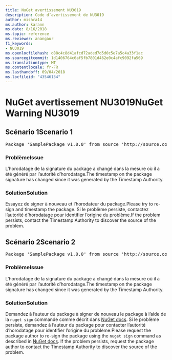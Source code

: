 ```yaml
---
title: NuGet avertissement NU3019
description: Code d’avertissement de NU3019
author: mishra14
ms.author: karann
ms.date: 8/16/2018
ms.topic: reference
ms.reviewer: anangaur
f1_keywords:
- NU3019
ms.openlocfilehash: d88c4c8d41afcd72aded7d5d0c5e7a5c4a33f1ac
ms.sourcegitcommit: 1d1406764c6af5fb7801d462e0c4afc9092fa569
ms.translationtype: MT
ms.contentlocale: fr-FR
ms.lasthandoff: 09/04/2018
ms.locfileid: "43546134"
---
```

# <a name="nuget-warning-nu3019"></a><span data-ttu-id="31ef3-103">NuGet avertissement NU3019</span><span class="sxs-lookup"><span data-stu-id="31ef3-103">NuGet Warning NU3019</span></span>

## <a name="scenario-1"></a><span data-ttu-id="31ef3-104">Scénario 1</span><span class="sxs-lookup"><span data-stu-id="31ef3-104">Scenario 1</span></span>

<pre>Package 'SamplePackage v1.0.0' from source 'http://source.com/index.json': The timestamp integrity check failed.</pre>

### <a name="issue"></a><span data-ttu-id="31ef3-105">Problème</span><span class="sxs-lookup"><span data-stu-id="31ef3-105">Issue</span></span>

<span data-ttu-id="31ef3-106">L’horodatage de la signature du package a changé dans la mesure où il a été généré par l’autorité d’horodatage.</span><span class="sxs-lookup"><span data-stu-id="31ef3-106">The timestamp on the package signature has changed since it was generated by the Timestamp Authority.</span></span>


### <a name="solution"></a><span data-ttu-id="31ef3-107">Solution</span><span class="sxs-lookup"><span data-stu-id="31ef3-107">Solution</span></span>

<span data-ttu-id="31ef3-108">Essayez de signer à nouveau et l’horodateur du package.</span><span class="sxs-lookup"><span data-stu-id="31ef3-108">Please try to re-sign and timestamp the package.</span></span> <span data-ttu-id="31ef3-109">Si le problème persiste, contactez l’autorité d’horodatage pour identifier l’origine du problème.</span><span class="sxs-lookup"><span data-stu-id="31ef3-109">If the problem persists, contact the Timestamp Authority to discover the source of the problem.</span></span>



## <a name="scenario-2"></a><span data-ttu-id="31ef3-110">Scénario 2</span><span class="sxs-lookup"><span data-stu-id="31ef3-110">Scenario 2</span></span>

<pre>Package 'SamplePackage v1.0.0' from source 'http://source.com/index.json': The primary signature's timestamp integrity check failed.</pre>

### <a name="issue"></a><span data-ttu-id="31ef3-111">Problème</span><span class="sxs-lookup"><span data-stu-id="31ef3-111">Issue</span></span>

<span data-ttu-id="31ef3-112">L’horodatage de la signature du package a changé dans la mesure où il a été généré par l’autorité d’horodatage.</span><span class="sxs-lookup"><span data-stu-id="31ef3-112">The timestamp on the package signature has changed since it was generated by the Timestamp Authority.</span></span>


### <a name="solution"></a><span data-ttu-id="31ef3-113">Solution</span><span class="sxs-lookup"><span data-stu-id="31ef3-113">Solution</span></span>

<span data-ttu-id="31ef3-114">Demandez à l’auteur du package à signer de nouveau le package à l’aide de la `nuget sign` commande comme décrit dans [NuGet docs](https://docs.microsoft.com/en-us/nuget/create-packages/sign-a-package). Si le problème persiste, demandez à l’auteur du package pour contacter l’autorité d’horodatage pour identifier l’origine du problème.</span><span class="sxs-lookup"><span data-stu-id="31ef3-114">Please request the package author to re-sign the package using the `nuget sign` command as described in [NuGet docs](https://docs.microsoft.com/en-us/nuget/create-packages/sign-a-package). If the problem persists, request the package author to contact the Timestamp Authority to discover the source of the problem.</span></span>


